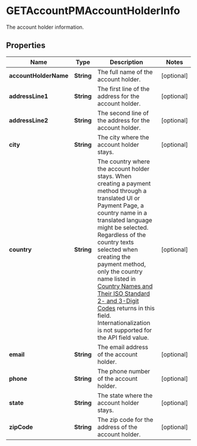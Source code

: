 

# GETAccountPMAccountHolderInfo

The account holder information. 

## Properties

| Name | Type | Description | Notes |
|------------ | ------------- | ------------- | -------------|
|**accountHolderName** | **String** | The full name of the account holder.  |  [optional] |
|**addressLine1** | **String** | The first line of the address for the account holder.  |  [optional] |
|**addressLine2** | **String** | The second line of the address for the account holder.   |  [optional] |
|**city** | **String** | The city where the account holder stays.   |  [optional] |
|**country** | **String** | The country where the account holder stays.  When creating a payment method through a translated UI or Payment Page, a country name in a translated language might be selected. Regardless of the country texts selected when creating the payment method, only the country name listed in [Country Names and Their ISO Standard 2- and 3-Digit Codes](https://knowledgecenter.zuora.com/BB_Introducing_Z_Business/D_Country%2C_State%2C_and_Province_Codes/A_Country_Names_and_Their_ISO_Codes) returns in this field. Internationalization is not supported for the API field value.  |  [optional] |
|**email** | **String** | The email address of the account holder.  |  [optional] |
|**phone** | **String** | The phone number of the account holder.  |  [optional] |
|**state** | **String** | The state where the account holder stays.  |  [optional] |
|**zipCode** | **String** | The zip code for the address of the account holder.  |  [optional] |



